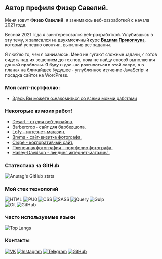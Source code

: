 ## Автор профиля Физер Савелий.
Меня зовут **Физер Савелий**, я занимаюсь веб-разработкой с начала 2021 года.

Весной 2021 года я заинтересовался веб-разработкой. Углубившись в эту тему, я записался на двухмесячный курс [**Вадима Прокопчука**](https://www.youtube.com/c/От0до1), который успешно окончил, выполнив все задания.

Я люблю то, чем я занимаюсь. Меня не пугают сложные задачи, я готов сидеть над их решением до тех пор, пока не найду способ выполнения данной проблемы. Я буду и дальше развиваться в этой сфере, а в планах на ближайшее будушее - углубленное изучение JavaScript и посадка сайтов на WordPress.

### Мой сайт-портфолио:

- [Здесь Вы можете ознакомиться со всеми моими работами](https://sfizer.ru/)


### Некоторые из моих работ!
- [Desart - студия веб-дизайна.](https://sfizer.ru/desart/index.html)
- [Barbercrop - сайт для барбершопа.](https://sfizer.ru/barbercrope/index.html)
- [Lolly - интернет-магазин.](https://sfizer.ru/lolly/index.html)
- [Broms - сайт-визитка фотографа.](https://sfizer.ru/broms/index.html)
- [Crope - корпоративный сайт.](https://sfizer.ru/crope/index.html)
- [Пленочная фотография - портфолио фотографа.](https://sfizer.ru/photographer/index.html)
- [Harley-Davidson - лендинг интернет-магазина.](https://sfizer.ru/harley/index.html)

### Статистика на GitHub
![Anurag's GitHub stats](https://github-readme-stats.vercel.app/api?username=DeathWalker47&show_icons=true&hide=prs,issues,contribs&theme=dark&locale=ru&icon_color=cccff&border_color=000000)

### Мой стек технологий
![HTML](https://img.shields.io/badge/-HTML-333?style=for-the-badge&logo=html5)
![PUG](https://cdn.icon-icons.com/icons2/2107/PNG/32/file_type_pug_icon_130225.png)
![CSS](https://img.shields.io/badge/-CSS-333?style=for-the-badge&logo=css3&logoColor=blue)
![SASS](https://img.shields.io/badge/-SASS-333?style=for-the-badge&logo=SASS)
![jQuery](https://img.shields.io/badge/-jQuery-333?style=for-the-badge&logo=jQuery&logoColor=blue)
![Gulp](https://img.shields.io/badge/-Gulp-333?style=for-the-badge&logo=Gulp)  
![Git](https://img.shields.io/badge/-Git-333?style=for-the-badge&logo=Git)
![GitHub](https://img.shields.io/badge/-GitHub-333?style=for-the-badge&logo=GitHub)

### Часто используемые языки
![Top Langs](https://github-readme-stats.vercel.app/api/top-langs/?username=DeathWalker47&layout=compact&theme=dark&border_color=000)

### Контакты
[![VK](https://img.shields.io/badge/-VK-333?style=for-the-badge&logo=Vk&logoColor=27A0D9)](https://vk.com/id178195666)
[![Instagram](https://img.shields.io/badge/-Instagram-333?style=for-the-badge&logo=instagram&logoColor=B4068E)](https://www.instagram.com/sfizer981/)
[![Telegram](https://img.shields.io/badge/-Telegram-333?style=for-the-badge&logo=telegram&logoColor=27A0D9)](https://t.me/Dniwe6)
[![GitHub](https://img.shields.io/badge/-GitHub-333?style=for-the-badge&logo=GitHub&logoColor=fff)](https://github.com/DeathWalker47)
